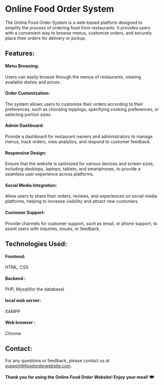 
# Online Food Order System

The Online Food Order System is a web-based platform designed to simplify the process of ordering food from restaurants. It provides users with a convenient way to browse menus, customize orders, and securely place their orders for delivery or pickup.
## Features:


#### Menu Browsing: 
Users can easily browse through the menus of restaurants, viewing available dishes and prices.

#### Order Customization: 
The system allows users to customize their orders according to their preferences, such as choosing toppings, specifying cooking preferences, or selecting portion sizes.

#### Admin Dashboard: 
Provide a dashboard for restaurant owners and administrators to manage menus, track orders, view analytics, and respond to customer feedback.

#### Responsive Design: 
Ensure that the website is optimized for various devices and screen sizes, including desktops, laptops, tablets, and smartphones, to provide a seamless user experience across platforms.

#### Social Media Integration: 
Allow users to share their orders, reviews, and experiences on social media platforms, helping to increase visibility and attract new customers.

#### Customer Support: 
Provide channels for customer support, such as email, or phone support, to assist users with inquiries, issues, or feedback.

## Technologies Used:
#### Frontend: 
HTML, CSS
#### Backend :
PHP, Mysql(for the database)
####  local web server:
XAMPP
#### Web browser :
Chrome
## Contact:
For any questions or feedback, please contact us at support@foodorderwebsite.com.
#### Thank you for using the Online Food Order Website! Enjoy your meal! 🍽️
